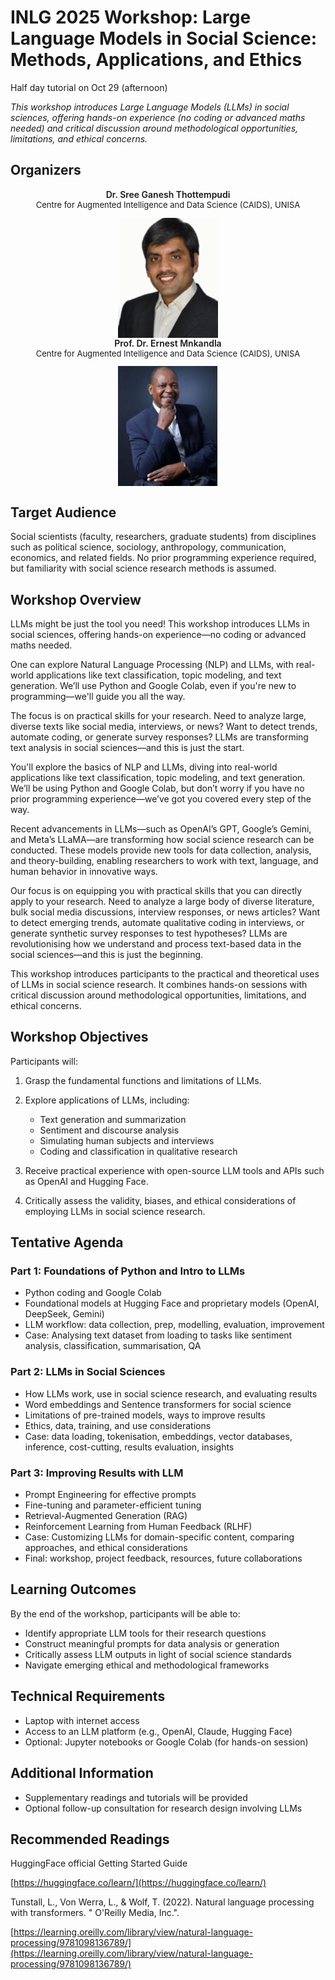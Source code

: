 # INLG 2025 Workshop: Large Language Models in Social Science: Methods, Applications, and Ethics

Half day tutorial on Oct 29 (afternoon)

*This workshop introduces Large Language Models (LLMs) in social sciences, offering hands-on experience (no coding or advanced maths needed) and critical discussion around methodological opportunities, limitations, and ethical concerns.*

## Organizers

<div class="row">

<div class="col-md-4 col-sm-6 p-2">
    <div class="h-100 w-100 p-4" style="display: flex; flex-direction: column; align-items: center; justify-items: center;">
        <div style="font-weight: 600;">Dr. Sree Ganesh Thottempudi</div>
        <div style="font-size: small; text-align: center;">Centre for Augmented Intelligence and Data Science (CAIDS), UNISA</div>
        <div style="margin-top: 0.8rem;"></div>
        <img src="/static/images/sree_ganesh_thottempudi.png" class="rounded" style="margin-top: auto; height: 12rem; width: 10rem; object-fit: cover;">
    </div>
</div>

<div class="col-md-4 col-sm-6 p-2">
    <div class="h-100 w-100 p-4" style="display: flex; flex-direction: column; align-items: center; justify-items: center;">
        <div style="font-weight: 600;">Prof. Dr. Ernest Mnkandla</div>
        <div style="font-size: small; text-align: center;">Centre for Augmented Intelligence and Data Science (CAIDS), UNISA</div>
        <div style="margin-top: 0.8rem;"></div>
        <img src="/static/images/ernest_mnkandla.jpg" class="rounded" style="margin-top: auto; height: 12rem; width: 10rem; object-fit: cover;">
    </div>
</div>

</div>



## Target Audience

Social scientists (faculty, researchers, graduate students) from disciplines such as political science, sociology, anthropology, communication, economics, and related fields. No prior programming experience required, but familiarity with social science research methods is assumed.


## Workshop Overview

LLMs might be just the tool you need! This workshop introduces LLMs in social sciences, offering hands-on experience—no coding or advanced maths needed.

One can explore Natural Language Processing (NLP) and LLMs, with real-world applications like text classification, topic modeling, and text generation. We’ll use Python and Google Colab, even if you're new to programming—we'll guide you all the way.

The focus is on practical skills for your research. Need to analyze large, diverse texts like social media, interviews, or news? Want to detect trends, automate coding, or generate survey responses? LLMs are transforming text analysis in social sciences—and this is just the start.

You'll explore the basics of NLP and LLMs, diving into real-world applications like text classification, topic modeling, and text generation. We’ll be using Python and Google Colab, but don’t worry if you have no prior programming experience—we’ve got you covered every step of the way.

Recent advancements in LLMs—such as OpenAI’s GPT, Google’s Gemini, and Meta’s LLaMA—are transforming how social science research can be conducted. These models provide new tools for data collection, analysis, and theory-building, enabling researchers to work with text, language, and human behavior in innovative ways.

Our focus is on equipping you with practical skills that you can directly apply to your research. Need to analyze a large body of diverse literature, bulk social media discussions, interview responses, or news articles? Want to detect emerging trends, automate qualitative coding in interviews, or generate synthetic survey responses to test hypotheses? LLMs are revolutionising how we understand and process text-based data in the social sciences—and this is just the beginning.

This workshop introduces participants to the practical and theoretical uses of LLMs in social science research. It combines hands-on sessions with critical discussion around methodological opportunities, limitations, and ethical concerns.

## Workshop Objectives

Participants will:

1. Grasp the fundamental functions and limitations of LLMs.
2. Explore applications of LLMs, including:
    * Text generation and summarization
    * Sentiment and discourse analysis
    * Simulating human subjects and interviews
    * Coding and classification in qualitative research

3. Receive practical experience with open-source LLM tools and APIs such as OpenAI and Hugging Face.
4. Critically assess the validity, biases, and ethical considerations of employing LLMs in social science research.



## Tentative Agenda

### Part 1: Foundations of Python and Intro to LLMs

*  Python coding and Google Colab
*  Foundational models at Hugging Face and proprietary models (OpenAI,  DeepSeek, Gemini)
*  LLM workflow: data collection, prep, modelling, evaluation, improvement
*  Case: Analysing text dataset from loading to tasks like sentiment analysis, classification, summarisation, QA
 
### Part 2: LLMs in Social Sciences

* How LLMs work, use in social science research, and evaluating results
* Word embeddings and Sentence transformers for social science 
* Limitations of pre-trained models, ways to improve results 
* Ethics, data, training, and use considerations
* Case: data loading, tokenisation, embeddings, vector databases, inference, cost-cutting, results evaluation, insights
 
### Part 3: Improving Results with LLM

* Prompt Engineering for effective prompts 
* Fine-tuning and parameter-efficient tuning
* Retrieval-Augmented Generation (RAG)
* Reinforcement Learning from Human Feedback (RLHF)
* Case: Customizing LLMs for domain-specific content, comparing approaches, and ethical considerations
* Final: workshop, project feedback, resources, future collaborations


## Learning Outcomes

By the end of the workshop, participants will be able to:

*	Identify appropriate LLM tools for their research questions
*	Construct meaningful prompts for data analysis or generation
*	Critically assess LLM outputs in light of social science standards
*	Navigate emerging ethical and methodological frameworks

## Technical Requirements

*	Laptop with internet access
*	Access to an LLM platform (e.g., OpenAI, Claude, Hugging Face)
*	Optional: Jupyter notebooks or Google Colab (for hands-on session)

## Additional Information

*	Supplementary readings and tutorials will be provided
*	Optional follow-up consultation for research design involving LLMs

## Recommended Readings

HuggingFace official Getting Started Guide

[https://huggingface.co/learn/](https://huggingface.co/learn/)

 Tunstall, L., Von Werra, L., & Wolf, T. (2022). Natural language processing with transformers. " O'Reilly Media, Inc.".

[https://learning.oreilly.com/library/view/natural-language-processing/9781098136789/](https://learning.oreilly.com/library/view/natural-language-processing/9781098136789/)

